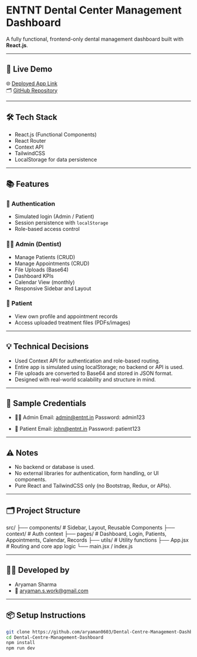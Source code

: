 # ENTNT Dental Center Management Dashboard

A fully functional, frontend-only dental management dashboard built with **React.js**.

---

## 🚀 Live Demo

🌐 [Deployed App Link](https://dental-centre-management-dashboard.vercel.app/)  
🗂️ [GitHub Repository](https://github.com/aryaman0603/Dental-Centre-Management-Dashboard)

---

## 🛠 Tech Stack

- React.js (Functional Components)
- React Router
- Context API
- TailwindCSS
- LocalStorage for data persistence

---

## 📚 Features

### 🔐 Authentication
- Simulated login (Admin / Patient)
- Session persistence with `localStorage`
- Role-based access control

### 🧑‍⚕️ Admin (Dentist)
- Manage Patients (CRUD)
- Manage Appointments (CRUD)
- File Uploads (Base64)
- Dashboard KPIs
- Calendar View (monthly)
- Responsive Sidebar and Layout

### 👤 Patient
- View own profile and appointment records
- Access uploaded treatment files (PDFs/images)

---

## 💡 Technical Decisions
- Used Context API for authentication and role-based routing.
- Entire app is simulated using localStorage; no backend or API is used.
- File uploads are converted to Base64 and stored in JSON format.
- Designed with real-world scalability and structure in mind.

---

## 📝 Sample Credentials
- 🧑‍⚕️ Admin
  Email: admin@entnt.in
  Password: admin123

- 👤 Patient
  Email: john@entnt.in
  Password: patient123

---

## ⚠️ Notes
- No backend or database is used.
- No external libraries for authentication, form handling, or UI components.
- Pure React and TailwindCSS only (no Bootstrap, Redux, or APIs).

---

## 🗂️ Project Structure

src/
├── components/ # Sidebar, Layout, Reusable Components
├── context/ # Auth context
├── pages/ # Dashboard, Login, Patients, Appointments, Calendar, Records
├── utils/ # Utility functions
├── App.jsx # Routing and core app logic
└── main.jsx / index.js

---

## 👨‍💻 Developed by
- Aryaman Sharma
- 📧 aryaman.s.work@gmail.com

--- 

## 📦 Setup Instructions

```bash
git clone https://github.com/aryaman0603/Dental-Centre-Management-Dashboard.git
cd Dental-Centre-Management-Dashboard
npm install
npm run dev



